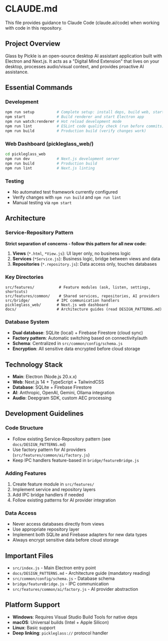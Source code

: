 # CLAUDE.md

This file provides guidance to Claude Code (claude.ai/code) when working with code in this repository.

## Project Overview

Glass by Pickle is an open-source desktop AI assistant application built with Electron and Next.js. It acts as a "Digital Mind Extension" that lives on your desktop, processes audio/visual context, and provides proactive AI assistance.

## Essential Commands

### Development
```bash
npm run setup          # Complete setup: install deps, build web, start app
npm start              # Build renderer and start Electron app
npm run watch:renderer # Hot reload development mode
npm run lint           # ESLint code quality check (run before commits)
npm run build          # Production build (verify changes work)
```

### Web Dashboard (pickleglass_web/)
```bash
cd pickleglass_web
npm run dev            # Next.js development server
npm run build          # Production build
npm run lint           # Next.js linting
```

### Testing
- No automated test framework currently configured
- Verify changes with `npm run build` and `npm run lint`
- Manual testing via `npm start`

## Architecture

### Service-Repository Pattern
**Strict separation of concerns - follow this pattern for all new code:**

1. **Views** (`*.html`, `*View.js`): UI layer only, no business logic
2. **Services** (`*Service.js`): Business logic, bridge between views and data
3. **Repositories** (`*.repository.js`): Data access only, touches databases

### Key Directories
```
src/features/           # Feature modules (ask, listen, settings, shortcuts)
src/features/common/    # Shared services, repositories, AI providers
src/bridge/            # IPC communication handlers
pickleglass_web/       # Next.js web dashboard
docs/                  # Architecture guides (read DESIGN_PATTERNS.md)
```

### Database System
- **Dual database**: SQLite (local) + Firebase Firestore (cloud sync)
- **Factory pattern**: Automatic switching based on connectivity/auth
- **Schema**: Centralized in `src/common/config/schema.js`
- **Encryption**: All sensitive data encrypted before cloud storage

## Technology Stack

- **Main**: Electron (Node.js 20.x.x)
- **Web**: Next.js 14 + TypeScript + TailwindCSS
- **Database**: SQLite + Firebase Firestore
- **AI**: Anthropic, OpenAI, Gemini, Ollama integration
- **Audio**: Deepgram SDK, custom AEC processing

## Development Guidelines

### Code Structure
- Follow existing Service-Repository pattern (see `docs/DESIGN_PATTERNS.md`)
- Use factory pattern for AI providers (`src/features/common/ai/factory.js`)
- Keep IPC handlers feature-based in `bridge/featureBridge.js`

### Adding Features
1. Create feature module in `src/features/`
2. Implement service and repository layers
3. Add IPC bridge handlers if needed
4. Follow existing patterns for AI provider integration

### Data Access
- Never access databases directly from views
- Use appropriate repository layer
- Implement both SQLite and Firebase adapters for new data types
- Always encrypt sensitive data before cloud storage

## Important Files

- `src/index.js` - Main Electron entry point
- `docs/DESIGN_PATTERNS.md` - Architecture guide (mandatory reading)
- `src/common/config/schema.js` - Database schema
- `bridge/featureBridge.js` - IPC communication
- `src/features/common/ai/factory.js` - AI provider abstraction

## Platform Support

- **Windows**: Requires Visual Studio Build Tools for native deps
- **macOS**: Universal builds (Intel + Apple Silicon)
- **Linux**: Basic support
- **Deep linking**: `pickleglass://` protocol handler